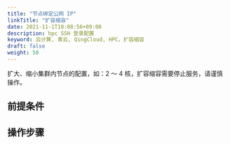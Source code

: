 ```yaml
---
title: "节点绑定公网 IP"
linkTitle: "扩容缩容"
date: 2021-11-1T10:08:56+09:00
description: hpc SSH 登录配置
keyword: 云计算, 青云, QingCloud, HPC，扩容缩容
draft: false
weight: 50
---
```


扩大、缩小集群内节点的配置，如：2 ～ 4 核，扩容缩容需要停止服务，请谨慎操作。

## 前提条件



## 操作步骤

